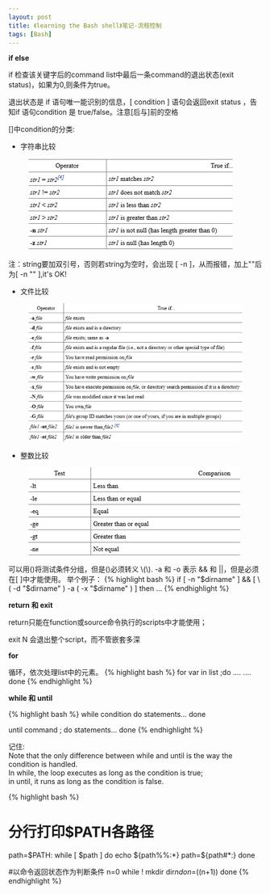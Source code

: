 ```yaml
---
layout: post
title: 《learning the Bash shell》笔记-流程控制
tags: [Bash]
---
```


**if else**

if 检查该关键字后的command list中最后一条command的退出状态(exit status)，如果为0,则条件为true。    

退出状态是 if 语句唯一能识别的信息，[ condition ] 语句会返回exit status ，告知if 语句condition 是 true/false。注意[后与]前的空格

[]中condition的分类:

+   字符串比较
<figure>
<a href="/images/string-cmp.jpg"><img src="/images/string-cmp.jpg"></a>
</figure>
注：string要加双引号，否则若string为空时，会出现 [ -n ]，从而报错，加上""后为[ -n "" ],it's OK!

+   文件比较
<figure>
<a href="/images/file-cmp.jpg"><img src="/images/file-cmp.jpg"></a>
</figure>

+   整数比较
<figure>
<a href="/images/number-cmp.jpg"><img src="/images/number-cmp.jpg"></a>
</figure>


可以用()将测试条件分组，但是()必须转义 \\(\\).  -a 和 -o 表示 && 和 ||，但是必须在[ ]中才能使用。
举个例子：
{% highlight bash %}
if [ -n "$dirname" ] && [ \( -d "$dirname" \) -a  \( -x "$dirname" \) ]
then
...
{% endhighlight %}

**return 和 exit**

return只能在function或source命令执行的scripts中才能使用；

exit N 会退出整个script，而不管嵌套多深

**for**

循环，依次处理list中的元素。
{% highlight bash %}
for var in list ;do
....
....
done
{% endhighlight %}

**while 和 until**

{% highlight bash %}
while condition do 
    statements... done 
 
until command ; do 
    statements... done 
{% endhighlight %}
 
记住:   
Note that the only difference between while and until is the way the condition
is handled.     
In while, the loop executes as long as the condition is true;     
in until, it runs as long as the condition is false.

{% highlight bash %}
# 分行打印$PATH各路径
path=$PATH:
while [ $path ]
do
    echo ${path%%:*}
    path=${path#*:}
done


#以命令返回状态作为判断条件
n=0
while ! mkdir dir$n
do
    n=$((n+1))
done
{% endhighlight %}
